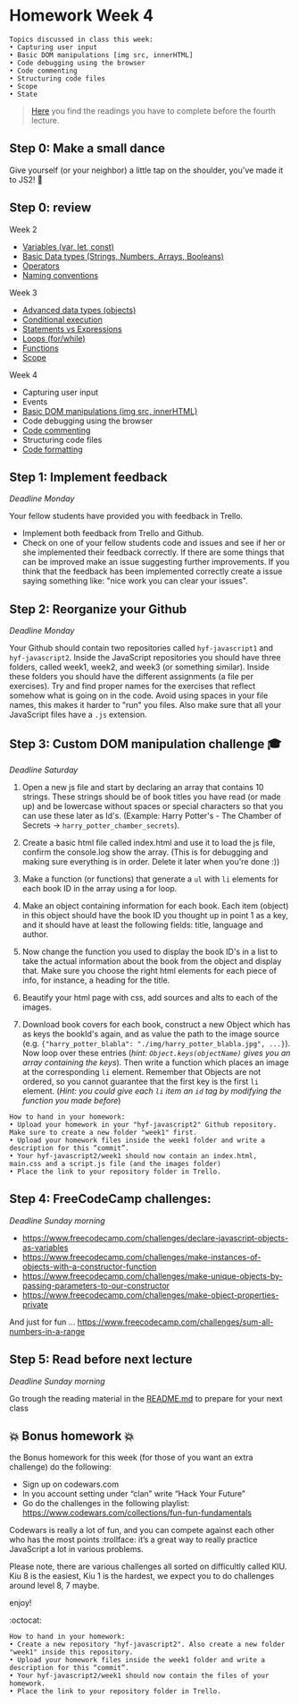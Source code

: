 # Homework Week 4

```
Topics discussed in class this week:
• Capturing user input
• Basic DOM manipulations [img src, innerHTML]
• Code debugging using the browser
• Code commenting
• Structuring code files
• Scope
• State
```

>[Here](/Week1/README.md) you find the readings you have to complete before the fourth lecture.

## Step 0: Make a small dance
Give yourself (or your neighbor) a little tap on the shoulder, you've made it to JS2! :muscle:

## Step 0: review

Week 2

- [Variables (var, let, const)](./../../../../fundamentals/blob/master/fundamentals/fundamentals/variables.md)
- [Basic Data types (Strings, Numbers, Arrays, Booleans)](./../../../../fundamentals/blob/master/fundamentals/values.md)
- [Operators](./../../../../fundamentals/blob/master/fundamentals/operators.md)
- [Naming conventions](./../../../../fundamentals/blob/master/fundamentals/naming_conventions.md)

Week 3

- [Advanced data types (objects)](./../../../../fundamentals/blob/master/fundamentals/objects.md)
- [Conditional execution](./../../../../fundamentals/blob/master/fundamentals/conditional_execution.md) <br>
- [Statements vs Expressions](./../../../../fundamentals/blob/master/fundamentals/statements_expressions.md)<br>
- [Loops (for/while)](./../../../../fundamentals/blob/master/fundamentals/loops.md)
- [Functions](./../../../../fundamentals/blob/master/fundamentals/functions.md)
- [Scope](./../../../../fundamentals/blob/master/fundamentals/scope.md)

Week 4

- Capturing user input
- Events
- [Basic DOM manipulations (img src, innerHTML)](./../../../../fundamentals/blob/master/fundamentals/DOM_manipulation.md)
- Code debugging using the browser
- [Code commenting](./../../../../fundamentals/blob/master/fundamentals/code_commenting.md)
- Structuring code files
- [Code formatting](./../../../../fundamentals/blob/master/fundamentals/code_formatting.md)


## Step 1: Implement feedback

_Deadline Monday_

Your fellow students have provided you with feedback in Trello. 

- Implement both feedback from Trello and Github.
- Check on one of your fellow students code and issues and see if her or she implemented their feedback correctly. If there are some things that can be improved make an issue suggesting further improvements. If you think that the feedback has been implemented correctly create a issue saying something like: "nice work you can clear your issues".

## Step 2: Reorganize your Github 

_Deadline Monday_

Your Github should contain two repositories called `hyf-javascript1` and `hyf-javascript2`. Inside the JavaScript repositories you should have three folders, called week1, week2, and week3 (or something similar). Inside these folders you should have the different assignments (a file per exercises). Try and find proper names for the exercises that reflect somehow what is going on in the code. Avoid using spaces in your file names, this makes it harder to "run" you files. Also make sure that all your JavaScript files have a `.js` extension.

## Step 3: Custom DOM manipulation challenge :mortar_board:

_Deadline Saturday_

1. Open a new js file and start by declaring an array that contains 10 strings. These strings should be of book titles you have read (or made up) and be lowercase without spaces or special characters so that you can use these later as Id's. (Example: Harry Potter's - The Chamber of Secrets -> `harry_potter_chamber_secrets`). 

2. Create a basic html file called index.html and use it to load the js file, confirm the console.log show the array. (This is for debugging and making sure everything is in order. Delete it later when you're done :))

3. Make a function (or functions) that generate a `ul` with `li` elements for each book ID in the array using a for loop. 

4. Make an object containing information for each book. Each item (object) in this object should have the book ID you thought up in point 1 as a key, and it should have at least the following fields: title, language and author. 

5. Now change the function you used to display the book ID's in a list to take the actual information about the book from the object and display that. Make sure you choose the right html elements for each piece of info, for instance, a heading for the title.

6. Beautify your html page with css, add sources and alts to each of the images.
 
7. Download book covers for each book, construct a new Object which has as keys the bookId's again, and as value the path to the image source (e.g. `{"harry_potter_blabla": "./img/harry_potter_blabla.jpg", ...}`). Now loop over these entries (_hint: `Object.keys(objectName)` gives you an array containing the keys_). Then write a function which places an image at the corresponding `li` element. Remember that Objects are not ordered, so you cannot guarantee that the first key is the first `li` element. (_Hint: you could give each `li` item an `id` tag by modifying the function you made before_)

```
How to hand in your homework:
• Upload your homework in your "hyf-javascript2" Github repository. Make sure to create a new folder "week1" first. 
• Upload your homework files inside the week1 folder and write a description for this “commit”.
• Your hyf-javascript2/week1 should now contain an index.html, main.css and a script.js file (and the images folder)
• Place the link to your repository folder in Trello.
```

## Step 4: **FreeCodeCamp challenges:**

_Deadline Sunday morning_

- https://www.freecodecamp.com/challenges/declare-javascript-objects-as-variables
- https://www.freecodecamp.com/challenges/make-instances-of-objects-with-a-constructor-function
- https://www.freecodecamp.com/challenges/make-unique-objects-by-passing-parameters-to-our-constructor
- https://www.freecodecamp.com/challenges/make-object-properties-private


And just for fun ... https://www.freecodecamp.com/challenges/sum-all-numbers-in-a-range

## Step 5: Read before next lecture

_Deadline Sunday morning_

Go trough the reading material in the [README.md](/Week1/README.md) to prepare for your next class

## :boom: Bonus homework :boom:
the Bonus homework for this week (for those of you want an extra challenge) do the following:

- Sign up on codewars.com
- In you account setting under “clan” write “Hack Your Future” 
- Go do the challenges in the following playlist: https://www.codewars.com/collections/fun-fun-fundamentals

Codewars is really a lot of fun, and you can compete against each other who has the most points :trollface:
it’s a great way to really practice JavaScript a lot in various problems.

Please note, there are various challenges all sorted on difficultly called KIU. Kiu 8 is the easiest, Kiu 1 is the hardest, we expect you to do challenges around level 8, 7 maybe.

enjoy!

:octocat: 
```
How to hand in your homework:
• Create a new repository "hyf-javascript2". Also create a new folder "week1" inside this repository. 
• Upload your homework files inside the week1 folder and write a description for this “commit”.
• Your hyf-javascript2/week1 should now contain the files of your homework.
• Place the link to your repository folder in Trello.
```
